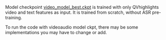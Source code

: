 Model checkpoint [video_model_best.ckpt](video_model_best.ckpt) is trained with only QVhighlights video and text features as input. 
It is trained from scratch, without ASR pre-training. 

To run the code with videoaudio model ckpt, there may be some implementations you may have to change or add.
